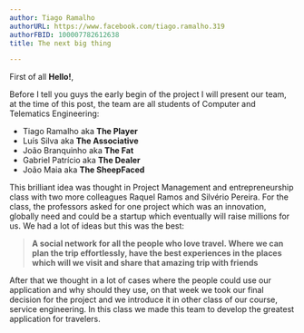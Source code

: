 ```yaml
---
author: Tiago Ramalho
authorURL: https://www.facebook.com/tiago.ramalho.319
authorFBID: 100007782612638
title: The next big thing

---
```


First of all **Hello!**, 

Before I tell you guys the early begin of the project I will present our team, at the time of this post, the team are all students of Computer and Telematics Engineering:
  * Tiago Ramalho aka **The Player**
  * Luís Silva aka **The Associative**
  * João Branquinho aka **The Fat**
  * Gabriel Patrício aka **The Dealer** 
  * João Maia aka **The SheepFaced**

This brilliant idea was thought in Project Management and entrepreneurship class with two more colleagues Raquel Ramos and Silvério Pereira.  For the class, the professors asked for one project which was an innovation, globally need and could be a startup which eventually will raise millions for us. We had a lot of ideas but this was the best:
  > **A social network for all the people who love travel. Where we can plan the trip effortlessly, have the best experiences in the places which will we visit and share that amazing trip with friends**

After that we thought in a lot of cases where the people could use our application and why should they use, on that week we took our final decision for the project and we introduce it in other class of our course, service engineering. In this class we made this team to develop the greatest application for travelers.


